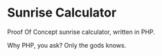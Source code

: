 # Sunrise Calculator

Proof Of Concept sunrise calculator, written in PHP.

Why PHP, you ask? Only the gods knows.
